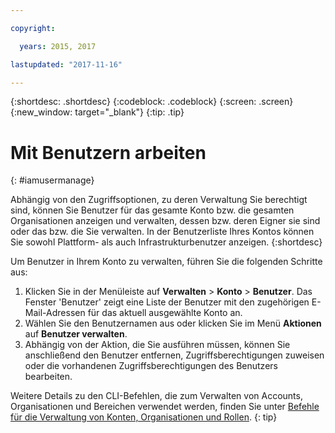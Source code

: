 ```yaml
---

copyright:

  years: 2015, 2017

lastupdated: "2017-11-16"

---
```


{:shortdesc: .shortdesc}
{:codeblock: .codeblock}
{:screen: .screen}
{:new_window: target="_blank"}
{:tip: .tip}

# Mit Benutzern arbeiten
{: #iamusermanage}

Abhängig von den Zugriffsoptionen, zu deren Verwaltung Sie berechtigt sind, können Sie Benutzer für das gesamte Konto bzw. die gesamten Organisationen anzeigen und verwalten, dessen bzw. deren Eigner sie sind oder das bzw. die Sie verwalten. In der Benutzerliste Ihres Kontos können Sie sowohl Plattform- als auch Infrastrukturbenutzer anzeigen.
{:shortdesc}

Um Benutzer in Ihrem Konto zu verwalten, führen Sie die folgenden Schritte aus:

1. Klicken Sie in der Menüleiste auf **Verwalten** &gt; **Konto** &gt; **Benutzer**. Das Fenster 'Benutzer' zeigt eine Liste der Benutzer mit den zugehörigen E-Mail-Adressen für das aktuell ausgewählte Konto an.
2. Wählen Sie den Benutzernamen aus oder klicken Sie im Menü **Aktionen** auf **Benutzer verwalten**.
3. Abhängig von der Aktion, die Sie ausführen müssen, können Sie anschließend den Benutzer entfernen, Zugriffsberechtigungen zuweisen oder die vorhandenen Zugriffsberechtigungen des Benutzers bearbeiten.

Weitere Details zu den CLI-Befehlen, die zum Verwalten von Accounts, Organisationen und Bereichen verwendet werden, finden Sie unter [Befehle für die Verwaltung von Konten, Organisationen und Rollen](/docs/cli/reference/bluemix_cli/bx_cli.html#bx_commands_acctorg).
{: tip}










